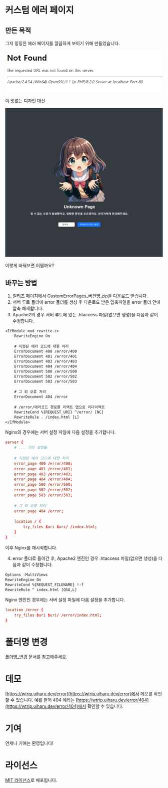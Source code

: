 # 커스텀 에러 페이지
## 만든 목적
그저 밍밍한 에러 페이지를 깔끔하게 보이기 위해 만들었습니다.

![아파치 에러 페이지](./REAMDE/src/res/imgs/apache2_error.png)

이 멋없는 디자인 대신

![커스텀 에러 페이지 예시](./REAMDE/src/res/imgs/example.png)

이렇게 바꿔보면 어떨까요?

## 바꾸는 방법
1. [릴리즈 페이지](https://github.com/gaon12/CustomErrorPages/releases)에서 CustomErrorPages_버전명.zip을 다운로드 받습니다.
2. 서버 루트 폴더에 error 폴더를 생성 후 다운로드 받은 압축파일을 error 폴더 안에 압축 해제합니다.
3. Apache2의 경우 서버 루트에 있는 .htaccess 파일(없으면 생성)을 다음과 같이 수정합니다.
```htaccess
<IfModule mod_rewrite.c>
    RewriteEngine On

    # 지정된 에러 코드에 대한 처리
    ErrorDocument 400 /error/400
    ErrorDocument 401 /error/401
    ErrorDocument 403 /error/403
    ErrorDocument 404 /error/404
    ErrorDocument 500 /error/500
    ErrorDocument 502 /error/502
    ErrorDocument 503 /error/503

    # 그 외 오류 처리
    ErrorDocument 404 /error

    # /error/에러코드 경로를 리액트 앱으로 리다이렉트
    RewriteCond %{REQUEST_URI} ^/error/ [NC]
    RewriteRule . /index.html [L]
</IfModule>
```

Nginx의 경우에는 서버 설정 파일에 다음 설정을 추가합니다.

```conf
server {
    # ... 기타 설정들

    # 지정된 에러 코드에 대한 처리
    error_page 400 /error/400;
    error_page 401 /error/401;
    error_page 403 /error/403;
    error_page 404 /error/404;
    error_page 500 /error/500;
    error_page 502 /error/502;
    error_page 503 /error/503;

    # 그 외 오류 처리
    error_page 404 /error;

    location / {
        try_files $uri $uri/ /index.html;
    }
}
```

이후 Nginx를 재시작합니다.

4. error 폴더로 들어간 후, Apache2 엔진인 경우 .htaccess 파일(없으면 생성)을 다음과 같이 수정합니다.
```htaccess
Options -MultiViews
RewriteEngine On
RewriteCond %{REQUEST_FILENAME} !-f
RewriteRule ^ index.html [QSA,L]
```

Nginx 엔진인 경우에는 서버 설정 파일에 다음 설정을 추가합니다.
```conf
location /error {
    try_files $uri $uri/ /error/index.html;
}
```

# 폴더명 변경
[폴더명_변경](./README/폴더명_변경.md) 문서를 참고해주세요.

# 데모
[https://wtrip.uiharu.dev/error](https://wtrip.uiharu.dev/error)에서 데모를 확인할 수 있습니다. 예를 들어 404 에러는 [https://wtrip.uiharu.dev/error/404](https://wtrip.uiharu.dev/error/404)에서 확인할 수 있습니다.

# 기여
언제나 기여는 환영입니다!

# 라이선스
[MIT 라이선스](https://github.com/gaon12/CustomErrorPages/blob/main/LICENSE)로 배포됩니다.
